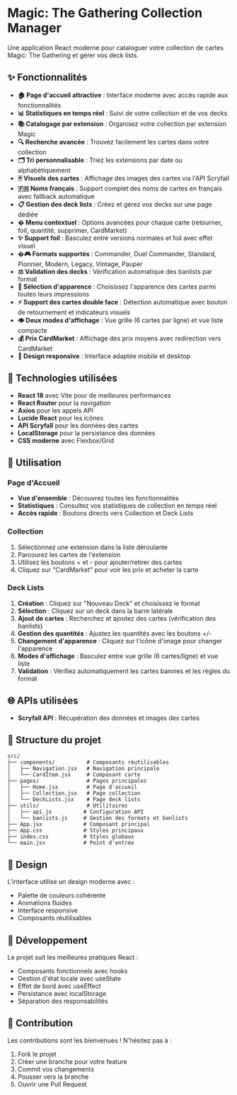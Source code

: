 # Magic: The Gathering Collection Manager

Une application React moderne pour cataloguer votre collection de cartes Magic: The Gathering et gérer vos deck lists.

## ✨ Fonctionnalités

- **🏠 Page d'accueil attractive** : Interface moderne avec accès rapide aux fonctionnalités
- **📊 Statistiques en temps réel** : Suivi de votre collection et de vos decks
- **📚 Catalogage par extension** : Organisez votre collection par extension Magic
- **🔍 Recherche avancée** : Trouvez facilement les cartes dans votre collection
- **🗂️ Tri personnalisable** : Triez les extensions par date ou alphabétiquement
- **🃏 Visuels des cartes** : Affichage des images des cartes via l'API Scryfall
- **🇫🇷 Noms français** : Support complet des noms de cartes en français avec fallback automatique
- **📋 Gestion des deck lists** : Créez et gérez vos decks sur une page dédiée
- **�️ Menu contextuel** : Options avancées pour chaque carte (retourner, foil, quantité, supprimer, CardMarket)
- **✨ Support foil** : Basculez entre versions normales et foil avec effet visuel
- **�🎮 Formats supportés** : Commander, Duel Commander, Standard, Pionnier, Modern, Legacy, Vintage, Pauper
- **⚖️ Validation des decks** : Vérification automatique des banlists par format
- **🎨 Sélection d'apparence** : Choisissez l'apparence des cartes parmi toutes leurs impressions
- **⚡ Support des cartes double face** : Détection automatique avec bouton de retournement et indicateurs visuels
- **👁️ Deux modes d'affichage** : Vue grille (6 cartes par ligne) et vue liste compacte
- **💰 Prix CardMarket** : Affichage des prix moyens avec redirection vers CardMarket
- **📱 Design responsive** : Interface adaptée mobile et desktop

## 🚀 Technologies utilisées

- **React 18** avec Vite pour de meilleures performances
- **React Router** pour la navigation
- **Axios** pour les appels API
- **Lucide React** pour les icônes
- **API Scryfall** pour les données des cartes
- **LocalStorage** pour la persistance des données
- **CSS moderne** avec Flexbox/Grid

## 📖 Utilisation

### Page d'Accueil
- **Vue d'ensemble** : Découvrez toutes les fonctionnalités
- **Statistiques** : Consultez vos statistiques de collection en temps réel
- **Accès rapide** : Boutons directs vers Collection et Deck Lists

### Collection
1. Sélectionnez une extension dans la liste déroulante
2. Parcourez les cartes de l'extension
3. Utilisez les boutons + et - pour ajouter/retirer des cartes
4. Cliquez sur "CardMarket" pour voir les prix et acheter la carte

### Deck Lists
1. **Création** : Cliquez sur "Nouveau Deck" et choisissez le format
2. **Sélection** : Cliquez sur un deck dans la barre latérale
3. **Ajout de cartes** : Recherchez et ajoutez des cartes (vérification des banlists)
4. **Gestion des quantités** : Ajustez les quantités avec les boutons +/-
5. **Changement d'apparence** : Cliquez sur l'icône d'image pour changer l'apparence
6. **Modes d'affichage** : Basculez entre vue grille (6 cartes/ligne) et vue liste
7. **Validation** : Vérifiez automatiquement les cartes bannies et les règles du format


## 🌐 APIs utilisées

- **Scryfall API** : Récupération des données et images des cartes

## 📁 Structure du projet

```
src/
├── components/          # Composants réutilisables
│   ├── Navigation.jsx   # Navigation principale
│   └── CardItem.jsx     # Composant carte
├── pages/               # Pages principales
│   ├── Home.jsx         # Page d'accueil
│   ├── Collection.jsx   # Page collection
│   └── DeckLists.jsx    # Page deck lists
├── utils/               # Utilitaires
│   ├── api.js          # Configuration API
│   └── banlists.js     # Gestion des formats et banlists
├── App.jsx             # Composant principal
├── App.css             # Styles principaux
├── index.css           # Styles globaux
└── main.jsx            # Point d'entrée

```

## 🎨 Design

L'interface utilise un design moderne avec :
- Palette de couleurs cohérente
- Animations fluides
- Interface responsive
- Composants réutilisables

## 📝 Développement

Le projet suit les meilleures pratiques React :
- Composants fonctionnels avec hooks
- Gestion d'état locale avec useState
- Effet de bord avec useEffect
- Persistance avec localStorage
- Séparation des responsabilités

## 🤝 Contribution

Les contributions sont les bienvenues ! N'hésitez pas à :
1. Fork le projet
2. Créer une branche pour votre feature
3. Commit vos changements
4. Pousser vers la branche
5. Ouvrir une Pull Request
